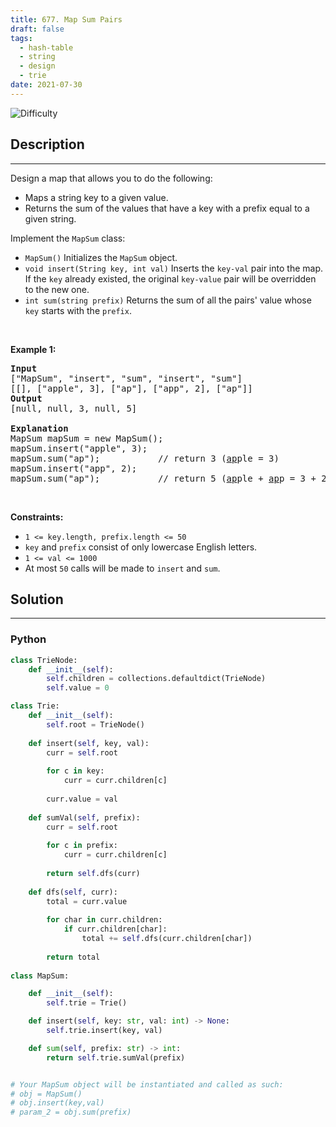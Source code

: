 ```yaml
---
title: 677. Map Sum Pairs
draft: false
tags: 
  - hash-table
  - string
  - design
  - trie
date: 2021-07-30
---
```


![Difficulty](https://img.shields.io/badge/Difficulty-Medium-blue.svg)

## Description

---
<p>Design a map that allows you to do the following:</p>

<ul>
	<li>Maps a string key to a given value.</li>
	<li>Returns the sum of the values that have a key with a prefix equal to a given string.</li>
</ul>

<p>Implement the <code>MapSum</code> class:</p>

<ul>
	<li><code>MapSum()</code> Initializes the <code>MapSum</code> object.</li>
	<li><code>void insert(String key, int val)</code> Inserts the <code>key-val</code> pair into the map. If the <code>key</code> already existed, the original <code>key-value</code> pair will be overridden to the new one.</li>
	<li><code>int sum(string prefix)</code> Returns the sum of all the pairs&#39; value whose <code>key</code> starts with the <code>prefix</code>.</li>
</ul>

<p>&nbsp;</p>
<p><strong class="example">Example 1:</strong></p>

<pre>
<strong>Input</strong>
[&quot;MapSum&quot;, &quot;insert&quot;, &quot;sum&quot;, &quot;insert&quot;, &quot;sum&quot;]
[[], [&quot;apple&quot;, 3], [&quot;ap&quot;], [&quot;app&quot;, 2], [&quot;ap&quot;]]
<strong>Output</strong>
[null, null, 3, null, 5]

<strong>Explanation</strong>
MapSum mapSum = new MapSum();
mapSum.insert(&quot;apple&quot;, 3);  
mapSum.sum(&quot;ap&quot;);           // return 3 (<u>ap</u>ple = 3)
mapSum.insert(&quot;app&quot;, 2);    
mapSum.sum(&quot;ap&quot;);           // return 5 (<u>ap</u>ple + <u>ap</u>p = 3 + 2 = 5)
</pre>

<p>&nbsp;</p>
<p><strong>Constraints:</strong></p>

<ul>
	<li><code>1 &lt;= key.length, prefix.length &lt;= 50</code></li>
	<li><code>key</code> and <code>prefix</code> consist of only lowercase English letters.</li>
	<li><code>1 &lt;= val &lt;= 1000</code></li>
	<li>At most <code>50</code> calls will be made to <code>insert</code> and <code>sum</code>.</li>
</ul>


## Solution

---
### Python
``` py title='map-sum-pairs'
class TrieNode:
    def __init__(self):
        self.children = collections.defaultdict(TrieNode)
        self.value = 0

class Trie:
    def __init__(self):
        self.root = TrieNode()
    
    def insert(self, key, val):
        curr = self.root
        
        for c in key:
            curr = curr.children[c]
        
        curr.value = val
    
    def sumVal(self, prefix):
        curr = self.root
        
        for c in prefix:
            curr = curr.children[c]
        
        return self.dfs(curr)
    
    def dfs(self, curr):
        total = curr.value
        
        for char in curr.children:
            if curr.children[char]:
                total += self.dfs(curr.children[char])
        
        return total
    
class MapSum:

    def __init__(self):
        self.trie = Trie()

    def insert(self, key: str, val: int) -> None:
        self.trie.insert(key, val)

    def sum(self, prefix: str) -> int:
        return self.trie.sumVal(prefix)


# Your MapSum object will be instantiated and called as such:
# obj = MapSum()
# obj.insert(key,val)
# param_2 = obj.sum(prefix)

```

